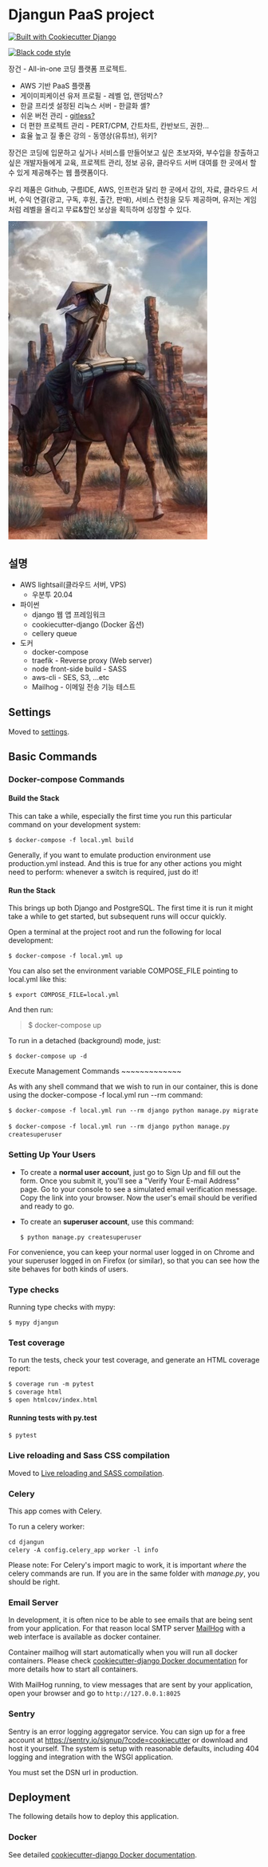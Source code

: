 Djangun PaaS project
====================

[![Built with Cookiecutter Django](https://img.shields.io/badge/built%20with-Cookiecutter%20Django-ff69b4.svg?logo=cookiecutter)](https://github.com/pydanny/cookiecutter-django/)

[![Black code style](https://img.shields.io/badge/code%20style-black-000000.svg)](https://github.com/ambv/black)

장건 - All-in-one 코딩 플랫폼 프로젝트.

* AWS 기반 PaaS 플랫폼
* 게이미피케이션 유저 프로필 - 레벨 업, 랜덤박스?
* 한글 프리셋 설정된 리눅스 서버 - 한글화 셸?
* 쉬운 버전 관리 - [gitless?](https://github.com/gitless-vcs/gitless)
* 더 편한 프로젝트 관리 - PERT/CPM, 간트차트, 칸반보드, 권한...
* 효율 높고 질 좋은 강의 - 동영상(유튜브), 위키?

장건은 코딩에 입문하고 싶거나 서비스를 만들어보고 싶은 초보자와, 부수입을 창출하고 싶은 개발자들에게 교육, 프로젝트 관리, 정보 공유, 클라우드 서버 대여를 한 곳에서 할 수 있게 제공해주는 웹 플랫폼이다.

우리 제품은 Github, 구름IDE, AWS, 인프런과 달리 한 곳에서 강의, 자료, 클라우드 서버, 수익 연결(광고, 구독, 후원, 출간, 판매), 서비스 런칭을 모두 제공하며, 유저는 게임처럼 레벨을 올리고 무료&할인 보상을 획득하며 성장할 수 있다.


![image](docs/djangun.jpg)

설명
--------

* AWS lightsail(클라우드 서버, VPS)
  + 우분투 20.04
* 파이썬
  + django 웹 앱 프레임워크
  + cookiecutter-django (Docker 옵션)
  + cellery queue
* 도커
  + docker-compose
  + traefik - Reverse proxy (Web server)
  + node front-side build - SASS
  + aws-cli - SES, S3, ...etc
  + Mailhog - 이메일 전송 기능 테스트

Settings
--------

Moved to
[settings](http://cookiecutter-django.readthedocs.io/en/latest/settings.html).

Basic Commands
--------------

### Docker-compose Commands

#### Build the Stack

This can take a while, especially the first time you run this particular
command on your development system:

    $ docker-compose -f local.yml build

Generally, if you want to emulate production environment use
production.yml instead. And this is true for any other actions you might
need to perform: whenever a switch is required, just do it!

#### Run the Stack

This brings up both Django and PostgreSQL. The first time it is run it
might take a while to get started, but subsequent runs will occur
quickly.

Open a terminal at the project root and run the following for local
development:

    $ docker-compose -f local.yml up

You can also set the environment variable COMPOSE\_FILE pointing to
local.yml like this:

    $ export COMPOSE_FILE=local.yml

And then run:

> \$ docker-compose up

To run in a detached (background) mode, just:

    $ docker-compose up -d

Execute Management Commands \~\~\~\~\~\~\~\~\~\~\~\~\~

As with any shell command that we wish to run in our container, this is
done using the docker-compose -f local.yml run \--rm command:

    $ docker-compose -f local.yml run --rm django python manage.py migrate

    $ docker-compose -f local.yml run --rm django python manage.py createsuperuser

### Setting Up Your Users

-   To create a **normal user account**, just go to Sign Up and fill out
    the form. Once you submit it, you\'ll see a \"Verify Your E-mail
    Address\" page. Go to your console to see a simulated email
    verification message. Copy the link into your browser. Now the
    user\'s email should be verified and ready to go.
-   To create an **superuser account**, use this command:

        $ python manage.py createsuperuser

For convenience, you can keep your normal user logged in on Chrome and
your superuser logged in on Firefox (or similar), so that you can see
how the site behaves for both kinds of users.

### Type checks

Running type checks with mypy:

    $ mypy djangun

### Test coverage

To run the tests, check your test coverage, and generate an HTML
coverage report:

    $ coverage run -m pytest
    $ coverage html
    $ open htmlcov/index.html

#### Running tests with py.test

    $ pytest

### Live reloading and Sass CSS compilation

Moved to [Live reloading and SASS
compilation](http://cookiecutter-django.readthedocs.io/en/latest/live-reloading-and-sass-compilation.html).

### Celery

This app comes with Celery.

To run a celery worker:

``` {.sourceCode .bash}
cd djangun
celery -A config.celery_app worker -l info
```

Please note: For Celery\'s import magic to work, it is important *where*
the celery commands are run. If you are in the same folder with
*manage.py*, you should be right.

### Email Server

In development, it is often nice to be able to see emails that are being
sent from your application. For that reason local SMTP server
[MailHog](https://github.com/mailhog/MailHog) with a web interface is
available as docker container.

Container mailhog will start automatically when you will run all docker
containers. Please check [cookiecutter-django Docker
documentation](http://cookiecutter-django.readthedocs.io/en/latest/deployment-with-docker.html)
for more details how to start all containers.

With MailHog running, to view messages that are sent by your
application, open your browser and go to `http://127.0.0.1:8025`

### Sentry

Sentry is an error logging aggregator service. You can sign up for a
free account at <https://sentry.io/signup/?code=cookiecutter> or
download and host it yourself. The system is setup with reasonable
defaults, including 404 logging and integration with the WSGI
application.

You must set the DSN url in production.

Deployment
----------

The following details how to deploy this application.

### Docker

See detailed [cookiecutter-django Docker
documentation](http://cookiecutter-django.readthedocs.io/en/latest/deployment-with-docker.html).
